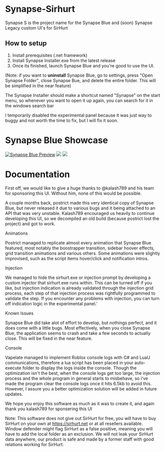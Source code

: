 # Synapse-Sirhurt
Synapse S is the project name for the Synapse Blue and (soon) Synapse Legacy custom UI's for SirHurt


## How to setup

1.  Install prerequisites (.net framework)
2. Install Synapse Installer.exe from the latest release
3. Once its finished, launch Synapse Blue and you're good to use the UI.

(Note: if you want to **uninstall** Synapse Blue, go to settings, press "Open Synapse Folder", close Synapse Bue, and delete the entire folder. This will be simplified in the near feature)

The Synapse Installer should make a shortcut named "Synapse" on the start menu, so whenever you want to open it up again, you can search for it in the windows search bar
 
I temporarily disabled the experimental panel because it was just way to buggy and not worth the time to fix, but I will fix it soon. 
# Synapse Blue Showcase
[![Synapse Blue Preview](https://img.youtube.com/vi/wVV36wQ0nF4/0.jpg)](https://youtu.be/wVV36wQ0nF4)
<img src="https://i.imgur.com/ZsFzoIM.png">
<img src="https://i.imgur.com/mU50s8G.png">

# Documentation 

First off, we would like to give a huge thanks to @kalash789 and his team for sponsoring this UI. Without him, none of this would be possible.

A couple months back, postrict made this very identical copy of Synapse Blue, but never released it due to various bugs and it being attached to an API that was very unstable. Kalash789 encouraged us heavily to continue developing this UI, so we decompiled an old build (because postrict lost the project) and got to work.

Animations 

Postrict managed to replicate almost every animation that Synapse Blue featured, most notably the boostrapper transition, sidebar hoover effects, grid transition animations and various others. Some animations were slightly improvised, such as the script items hover/click and notification intros.

Injection

We managed to hide the sirhurt.exe or injection prompt by developing a custom injector that sirhurt.exe runs within. This can be turned off if you like, but injection indication is already validated through the injection grid process, each step of that injection process was rightfully programmed to validate the step. If you encounter any problems with injection, you can turn off indication logic in the experimental panel.'

Known Issues

Synapse Blue did take alot of effort to develop, but nothings perfect, and it does come with a little bugs. Most effectively, when you close Synapse Blue, the application seems to crash and take a few seconds to actually close. This will be fixed in the near feature.  

Console

Vapelate managed to implement Roblox console logs with C# and LuaU communications, therefore a lua script has been placed in your auto-execute folder to display the logs inside the console. Though the optimization isn't the best, when the console logs get too large, the injection process and the whole program in general starts to misbehave, so i've made the program clear the console logs once it hits 6.5kb to avoid this. However, I assure you a better optimization solution will be added in future updates.


We hope you enjoy this software as much as it was to create it, and again thank you kalash789 for sponsering this UI

Note: This software does not give out SirHurt for free, you will have to buy SirHurt on your own at https://sirhurt.net or at all resellers available. Window defender might flag SirHurt as a false positive, meaning you will have to add the local folder as an exclusion. We will not leak your SirHurt data anywhere, our product is safe and made by a former staff with good relations working for SirHurt.

